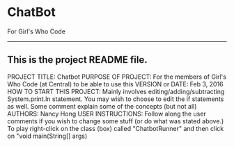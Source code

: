 # ChatBot
For Girl's Who Code

------------------------------------------------------------------------
This is the project README file. 
------------------------------------------------------------------------

PROJECT TITLE: Chatbot
PURPOSE OF PROJECT: For the members of Girl's Who Code (at Central) to be able to use this
VERSION or DATE: Feb 3, 2016
HOW TO START THIS PROJECT: Mainly involves editing/adding/subtracting System.print.ln statement. 
                           You may wish to choose to edit the if statements as well.
                           Some comment explain some of the concepts (but not all)
AUTHORS: Nancy Hong
USER INSTRUCTIONS: Follow along the user comments if you wish to change some stuff (or do what was stated above.)
                   To play right-click on the class (box) called "ChatbotRunner" and then click on "void main(String[] args)

